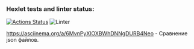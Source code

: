 ### Hexlet tests and linter status:
[![Actions Status](https://github.com/velibegov/php-project-lvl2/workflows/hexlet-check/badge.svg)](https://github.com/velibegov/php-project-lvl2/actions)
![Linter](https://github.com/<velibegov>/<php-project-lvl2>/workflows/Linter/badge.svg)

https://asciinema.org/a/6MvnPyXlOXBWhDNNgDURB4Neo - Сравнение json файлов.
